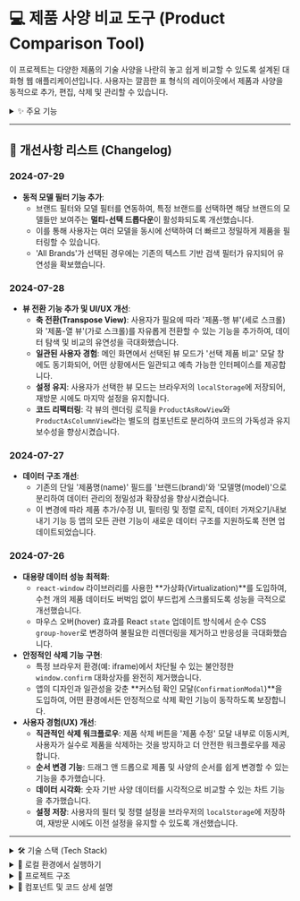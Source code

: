 # 💻 제품 사양 비교 도구 (Product Comparison Tool)

이 프로젝트는 다양한 제품의 기술 사양을 나란히 놓고 쉽게 비교할 수 있도록 설계된 대화형 웹 애플리케이션입니다. 사용자는 깔끔한 표 형식의 레이아웃에서 제품과 사양을 동적으로 추가, 편집, 삭제 및 관리할 수 있습니다.

<details>
<summary>✨ 주요 기능</summary>

- **동적 제품 관리**: 제품을 실시간으로 추가, 편집, 삭제할 수 있습니다.
- **맞춤형 사양 관리**: 비교하고자 하는 사양(예: 가격, 해상도)을 자유롭게 추가하거나 제거할 수 있습니다.
- **정렬 및 필터링**: 브랜드, 모델명, 특정 사양 값을 기준으로 제품 목록을 정렬하고 필터링할 수 있습니다. 특정 브랜드를 선택하면 해당 브랜드의 모델만 골라 여러 개를 동시에 필터링하는 동적 기능을 제공합니다.
- **선택적 비교**: 비교하고 싶은 제품만 선택하여 별도의 비교 창에서 집중적으로 확인할 수 있습니다.
- **뷰 전환 (Transpose View)**: '제품-행' 뷰와 '제품-열' 뷰를 전환하며 데이터의 양과 목적에 맞는 최적의 레이아웃으로 데이터를 탐색할 수 있습니다.
- **데이터 가져오기/내보내기**: CSV 또는 JSON 형식의 파일을 통해 대량의 제품 데이터를 한 번에 가져오거나, 현재 데이터를 템플릿 파일로 내보낼 수 있습니다.
- **반응형 디자인**: 데스크톱, 태블릿, 모바일 등 다양한 화면 크기에서 최적의 사용 경험을 제공합니다.
- **고성능 렌더링**: 수천 개의 데이터도 부드럽게 처리할 수 있도록 가상화(Virtualization) 기술을 적용했습니다.
</details>

---

## 📝 개선사항 리스트 (Changelog)

### 2024-07-29
- **동적 모델 필터 기능 추가**:
    - 브랜드 필터와 모델 필터를 연동하여, 특정 브랜드를 선택하면 해당 브랜드의 모델들만 보여주는 **멀티-선택 드롭다운**이 활성화되도록 개선했습니다.
    - 이를 통해 사용자는 여러 모델을 동시에 선택하여 더 빠르고 정밀하게 제품을 필터링할 수 있습니다.
    - 'All Brands'가 선택된 경우에는 기존의 텍스트 기반 검색 필터가 유지되어 유연성을 확보했습니다.

### 2024-07-28
- **뷰 전환 기능 추가 및 UI/UX 개선**:
    - **축 전환(Transpose View)**: 사용자가 필요에 따라 '제품-행 뷰'(세로 스크롤)와 '제품-열 뷰'(가로 스크롤)를 자유롭게 전환할 수 있는 기능을 추가하여, 데이터 탐색 및 비교의 유연성을 극대화했습니다.
    - **일관된 사용자 경험**: 메인 화면에서 선택된 뷰 모드가 '선택 제품 비교' 모달 창에도 동기화되어, 어떤 상황에서든 일관되고 예측 가능한 인터페이스를 제공합니다.
    - **설정 유지**: 사용자가 선택한 뷰 모드는 브라우저의 `localStorage`에 저장되어, 재방문 시에도 마지막 설정을 유지합니다.
    - **코드 리팩터링**: 각 뷰의 렌더링 로직을 `ProductAsRowView`와 `ProductAsColumnView`라는 별도의 컴포넌트로 분리하여 코드의 가독성과 유지보수성을 향상시켰습니다.

### 2024-07-27
- **데이터 구조 개선**:
    - 기존의 단일 '제품명(name)' 필드를 '브랜드(brand)'와 '모델명(model)'으로 분리하여 데이터 관리의 정밀성과 확장성을 향상시켰습니다.
    - 이 변경에 따라 제품 추가/수정 UI, 필터링 및 정렬 로직, 데이터 가져오기/내보내기 기능 등 앱의 모든 관련 기능이 새로운 데이터 구조를 지원하도록 전면 업데이트되었습니다.

### 2024-07-26
- **대용량 데이터 성능 최적화**:
    - `react-window` 라이브러리를 사용한 **가상화(Virtualization)**를 도입하여, 수천 개의 제품 데이터도 버벅임 없이 부드럽게 스크롤되도록 성능을 극적으로 개선했습니다.
    - 마우스 오버(hover) 효과를 React `state` 업데이트 방식에서 순수 CSS `group-hover`로 변경하여 불필요한 리렌더링을 제거하고 반응성을 극대화했습니다.
- **안정적인 삭제 기능 구현**:
    - 특정 브라우저 환경(예: iframe)에서 차단될 수 있는 불안정한 `window.confirm` 대화상자를 완전히 제거했습니다.
    - 앱의 디자인과 일관성을 갖춘 **커스텀 확인 모달(`ConfirmationModal`)**을 도입하여, 어떤 환경에서든 안정적으로 삭제 확인 기능이 동작하도록 보장합니다.
- **사용자 경험(UX) 개선**:
    - **직관적인 삭제 워크플로우**: 제품 삭제 버튼을 '제품 수정' 모달 내부로 이동시켜, 사용자가 실수로 제품을 삭제하는 것을 방지하고 더 안전한 워크플로우를 제공합니다.
    - **순서 변경 기능**: 드래그 앤 드롭으로 제품 및 사양의 순서를 쉽게 변경할 수 있는 기능을 추가했습니다.
    - **데이터 시각화**: 숫자 기반 사양 데이터를 시각적으로 비교할 수 있는 차트 기능을 추가했습니다.
    - **설정 저장**: 사용자의 필터 및 정렬 설정을 브라우저의 `localStorage`에 저장하여, 재방문 시에도 이전 설정을 유지할 수 있도록 개선했습니다.

---

<details>
<summary>🛠️ 기술 스택 (Tech Stack)</summary>

이 프로젝트는 현대적인 웹 개발 도구를 사용하여 구축되었습니다.

- **[React](https://react.dev/)**: 사용자 인터페이스(UI)를 구축하기 위한 선언적이고 효율적인 JavaScript 라이브러리입니다. 컴포넌트 기반 아키텍처를 통해 재사용 가능하고 관리하기 쉬운 코드를 작성할 수 있습니다.
- **[TypeScript](https://www.typescriptlang.org/)**: JavaScript에 정적 타입을 추가한 슈퍼셋 언어입니다. 코드의 안정성을 높이고, 개발 과정에서 발생할 수 있는 잠재적 오류를 미리 방지하며, 코드 자동 완성과 같은 개발자 경험을 향상시킵니다.
- **[Tailwind CSS](https://tailwindcss.com/)**: 유틸리티 우선(utility-first) CSS 프레임워크입니다. HTML 내에서 직접 스타일을 조합하여 빠르고 일관된 디자인을 구축할 수 있게 해줍니다.
- **[react-window](https://react-window.vercel.app/)**: 대규모 목록의 렌더링 성능을 최적화하기 위한 가상화 라이브러리입니다.
- **의존성 없는(Dependency-Free) 모듈 로딩**: `index.html` 내의 `importmap`을 사용하여 별도의 번들링 도구(Webpack, Vite 등) 설정 없이 브라우저에서 직접 React 모듈을 로드합니다. 이는 가볍고 빠른 개발 환경을 제공합니다.
</details>

<details>
<summary>🚀 로컬 환경에서 실행하기</summary>

다른 PC에서 이 프로젝트를 다운로드하여 실행하려면 아래 단계를 따르세요.

### 사전 준비 사항

- [Node.js](https://nodejs.org/)가 설치되어 있어야 합니다. (npm이 함께 설치됩니다)
- 코드를 실행할 로컬 웹 서버가 필요합니다. 여기서는 `serve` 패키지를 사용하는 방법을 안내합니다.

### 단계별 실행 방법

1.  **프로젝트 파일 다운로드**:
    이 프로젝트의 모든 파일을 컴퓨터의 특정 폴더(예: `product-comparison-app`)에 다운로드합니다.

2.  **터미널 열기**:
    다운로드한 프로젝트 폴더에서 터미널(명령 프롬프트, PowerShell, Git Bash 등)을 엽니다.

3.  **로컬 웹 서버 설치 (최초 1회)**:
    아직 `serve` 패키지를 설치하지 않았다면, 아래 명령어를 실행하여 전역으로 설치합니다.
    ```bash
    npm install -g serve
    ```

4.  **프로젝트 실행**:
    터미널에서 아래 명령어를 실행하여 로컬 웹 서버를 시작합니다.
    ```bash
    serve -s .
    ```
    - `serve`: 웹 서버를 실행하는 명령어입니다.
    - `-s`: Single-Page Application(SPA) 모드로 실행하는 옵션입니다. 어떤 경로로 접속하든 `index.html`을 먼저 보여줍니다.
    - `.`: 현재 폴더를 서버의 루트 디렉토리로 사용하겠다는 의미입니다.

5.  **브라우저에서 확인**:
    서버가 성공적으로 실행되면 터미널에 접속할 수 있는 주소(보통 `http://localhost:3000`)가 표시됩니다. 이 주소를 웹 브라우저에 입력하여 애플리케이션을 확인합니다.

---

### 🐳 Docker로 실행하기 (Tip)

Node.js나 `serve` 패키지를 로컬 컴퓨터에 직접 설치하고 싶지 않다면, Docker를 사용하여 격리된 환경에서 프로젝트를 실행할 수 있습니다.

#### 사전 준비 사항
- [Docker Desktop](https://www.docker.com/products/docker-desktop/)이 설치되어 있어야 합니다.

#### 단계별 실행 방법

1.  **프로젝트 루트에 `Dockerfile`과 `.dockerignore` 파일이 있는지 확인**:
    이 프로젝트에는 이미 Docker 설정 파일들이 포함되어 있습니다. 별도로 생성할 필요가 없습니다.

2.  **Docker 이미지 빌드**:
    터미널에서 아래 명령어를 실행하여 Docker 이미지를 빌드합니다. `product-comparison-app`은 원하는 이미지 이름으로 변경할 수 있습니다.
    ```bash
    docker build -t product-comparison-app .
    ```

3.  **Docker 컨테이너 실행**:
    빌드된 이미지를 사용하여 컨테이너를 실행합니다.
    ```bash
    docker run -p 3000:3000 --rm --name product-comparison-runner product-comparison-app
    ```
    - `-p 3000:3000`: 로컬 컴퓨터의 3000번 포트를 컨테이너의 3000번 포트로 연결합니다.
    - `--rm`: 컨테이너가 중지될 때 자동으로 삭제되도록 설정합니다.
    - `--name`: 컨테이너에 `product-comparison-runner`라는 이름을 부여합니다.

4.  **브라우저에서 확인**:
    이제 웹 브라우저에서 `http://localhost:3000` 주소로 접속하면 애플리케이션을 볼 수 있습니다.

#### 💡 개발 시 유의사항
- 위 방법은 코드를 Docker 이미지 안에 복사하는 방식이므로, 로컬에서 코드를 수정한 내용이 실행 중인 컨테이너에 **자동으로 반영되지 않습니다.**
- 개발 중에 코드 변경 사항을 실시간으로 확인하고 싶다면, 로컬 파일 시스템을 컨테이너에 **마운트(mount)**하여 실행하는 것이 좋습니다. 아래 명령어를 사용하세요.
  ```bash
  # 'docker run' 명령어 대신 아래 명령어로 실행
  # $(pwd)는 현재 디렉토리 경로를 의미합니다 (Windows PowerShell에서는 ${PWD})
  docker run -p 3000:3000 -v "$(pwd)":/app --rm --name product-comparison-runner product-comparison-app
  ```
- 이 방법을 사용하면 로컬에서 파일을 수정하고 저장할 때마다 별도의 빌드 과정 없이 바로 브라우저에서 변경 사항을 확인할 수 있습니다.
</details>

<details>
<summary>📁 프로젝트 구조</summary>

프로젝트는 다음과 같은 파일과 폴더로 구성되어 있습니다.

```
.
├── components/                 # 재사용 가능한 React 컴포넌트 폴더
│   ├── App.tsx
│   ├── ChartModal.tsx
│   ├── ConfirmationModal.tsx
│   ├── DataImportModal.tsx
│   ├── icons.tsx
│   ├── Modal.tsx
│   ├── ProductFormModal.tsx
│   └── SpecFormModal.tsx
├── Dockerfile                  # Docker 이미지 빌드를 위한 설정 파일
├── .dockerignore               # Docker 빌드 시 제외할 파일 목록
├── index.html                  # 웹 애플리케이션의 진입점 (HTML 뼈대)
├── index.tsx                   # React 앱을 DOM에 마운트하는 최상위 파일
├── metadata.json               # 프로젝트 메타데이터
├── README.md                   # 프로젝트 설명 파일 (바로 이 파일입니다)
└── types.ts                    # TypeScript 타입 정의 (Product, Spec 등)
```
</details>

<details>
<summary>🧩 컴포넌트 및 코드 상세 설명</summary>

### `types.ts`
- **역할**: 애플리케이션 전체에서 사용되는 데이터 구조를 정의합니다.
- **`Spec` 인터페이스**: '사양' 객체의 형태를 정의합니다. (예: `{ id: 'uuid', name: '가격' }`)
- **`Product` 인터페이스**: '제품' 객체의 형태를 정의합니다. 제품의 고유 `id`, **`brand`**, **`model`**, 이미지 URL, 그리고 여러 사양 값을 포함합니다.

### `index.tsx`
- **역할**: React 애플리케이션의 시작점입니다.
- `ReactDOM.createRoot()`를 사용하여 `index.html`의 `<div id="root">` 요소에 메인 컴포넌트인 `<App />`을 렌더링(화면에 표시)합니다.

### `components/icons.tsx`
- **역할**: UI에 사용되는 다양한 SVG 아이콘들을 React 컴포넌트로 만들어 모아둔 파일입니다.
- 아이콘을 컴포넌트화하면 크기, 색상 등을 쉽게 변경할 수 있고, 코드를 더 의미론적으로 만들 수 있습니다.

### `components/Modal.tsx`
- **역할**: 애플리케이션의 모든 모달(팝업창)을 위한 기본 뼈대를 제공하는 범용 컴포넌트입니다.
- **주요 기능**:
    - `isOpen` prop을 통해 모달을 열고 닫습니다.
    - `onClose` prop으로 모달 바깥 영역을 클릭했을 때 닫히는 기능을 구현합니다.
    - `title`과 `children` prop을 받아 모달의 제목과 내용을 채웁니다. 이를 통해 다른 모달들이 일관된 디자인을 유지할 수 있습니다.

### `components/ConfirmationModal.tsx`
- **역할**: 삭제와 같이 되돌릴 수 없는 중요한 작업을 수행하기 전에 사용자에게 최종 확인을 받는 범용 확인 모달입니다.
- **주요 기능**:
    - **안정적인 확인 절차**: 브라우저에 내장된 `window.confirm` 대화상자는 특정 환경(예: iframe)에서 차단될 수 있지만, 이 커스텀 모달은 환경에 구애받지 않고 항상 일관되게 동작하여 안정성을 보장합니다.
    - **시각적 경고**: 위험한 작업을 수행 중임을 사용자에게 명확히 알리기 위해 경고 아이콘과 눈에 띄는 버튼 색상(예: 빨간색 삭제 버튼)을 사용합니다.
    - **재사용성**: `title`, `message`, `onConfirm` 콜백 함수를 props로 받아 어떤 종류의 확인 작업에도 재사용할 수 있습니다.

### `components/SpecFormModal.tsx`
- **역할**: '사양'을 추가하거나 편집할 때 사용되는 모달입니다.
- **주요 기능**:
    - `spec` prop을 받아, 기존 사양을 편집할지 새로운 사양을 추가할지 결정합니다.
    - 입력 필드(`input`)의 상태를 관리하고, '저장' 버튼을 누르면 `onSave` 콜백 함수를 호출하여 `App.tsx`의 상태를 업데이트합니다.

### `components/ProductFormModal.tsx`
- **역할**: '제품'을 추가하거나 편집할 때 사용되는 모달입니다. Apple 스타일의 세련된 UI를 제공합니다.
- **주요 기능**:
    - 제품의 **브랜드**와 **모델명**을 별도로 입력받고, 이미지 및 모든 사양 값을 관리하는 폼을 제공합니다.
    - **이미지 업로드**: 드래그 앤 드롭 또는 파일 선택을 통해 이미지를 업로드하고, `FileReader` API를 사용하여 이미지를 미리 보여줍니다.
    - `product` prop을 받아 기존 제품 정보를 폼에 채워 넣거나, 비어있는 폼으로 새 제품을 추가할 수 있게 합니다.
    - **제품 삭제 기능**: 모달 하단에 '삭제' 버튼이 포함되어 있어, 제품 수정 중에 해당 제품을 안전하게 삭제할 수 있습니다.

### `components/DataImportModal.tsx`
- **역할**: 대량의 제품 데이터를 가져오기 위한 모달입니다.
- **주요 기능**:
    - **파일 업로드**: 사용자가 `.json` 또는 `.csv` 파일을 업로드할 수 있습니다.
    - **CSV 파싱**: `parseCsvToJson` 함수를 통해 CSV 파일의 텍스트를 애플리케이션이 사용할 수 있는 JSON 객체 배열로 변환합니다. 헤더를 분석하여 **'brand'**, **'model'**, 'imageUrl' 및 나머지 사양들을 올바르게 매핑합니다.
    - **템플릿 다운로드**: 현재 데이터를 기반으로 JSON 또는 CSV 형식의 템플릿 파일을 생성하고 다운로드할 수 있게 하여, 사용자가 데이터 형식을 쉽게 맞출 수 있도록 돕습니다.
    - `onImport` 콜백을 호출하여 `App.tsx`의 전체 데이터를 업로드된 파일의 내용으로 교체합니다.

### `App.tsx`
- **역할**: 이 애플리케이션의 **두뇌**와 같은 핵심 컴포넌트입니다. 모든 데이터(상태), 로직, 그리고 UI의 전체적인 레이아웃을 관리합니다.
- **상태 관리 (`useState`, `useRef`, `useEffect`)**:
    - `specs`, `products`: 앱의 핵심 데이터인 사양과 제품 목록을 저장하고 관리합니다.
    - `is...ModalOpen`: 각 모달의 열림/닫힘 상태를 제어합니다.
    - `editingSpec`, `editingProduct`: 어떤 항목을 편집 중인지 추적합니다.
    - `selectedBrand`, `modelQuery`, `selectedSpecIds`: 필터링에 사용되는 값들을 관리합니다.
    - `sortConfig`: 제품 목록의 정렬 기준(어떤 사양으로, 오름차순/내림차순)을 저장합니다.
    - `viewMode`: '제품-행' 뷰와 '제품-열' 뷰를 전환하는 상태를 관리합니다.
- **핵심 핸들러 함수 (`handle...`)**:
    - `handleOpen...Modal`: 모달을 여는 함수들입니다. 편집 시에는 해당 항목의 데이터를 함께 전달합니다.
    - `handleSaveSpec`, `handleSaveProduct`: `SpecFormModal`, `ProductFormModal`에서 '저장'이 호출되면 실행됩니다. `specs`나 `products` 배열에 새로운 항목을 추가하거나 기존 항목을 업데이트하여 상태를 변경합니다.
    - `handleDeleteSpec`, `handleDeleteProduct`: 특정 항목을 배열에서 제거합니다. 사용자의 실수를 방지하기 위해, 즉시 삭제하는 대신 `ConfirmationModal`을 열어 최종 확인을 받습니다.
    - `handleImportData`: `DataImportModal`에서 파일이 성공적으로 처리되면 호출됩니다. 기존의 `specs`와 `products` 상태를 파일에서 읽어온 새로운 데이터로 완전히 교체합니다.
- **메모이제이션 (`useMemo`)**:
    - `sortedProducts`, `displayedSpecs` 등은 `useMemo`를 사용하여 불필요한 계산을 방지합니다. 예를 들어, `sortedProducts`는 필터링 조건(`selectedBrand`, `modelQuery`)이나 정렬 조건(`sortConfig`)이 변경될 때만 정렬을 다시 수행합니다. 이는 애플리케이션의 성능을 최적화하는 중요한 기술입니다.
- **렌더링 로직**:
    - 상태(`state`)를 기반으로 화면을 그립니다. `viewMode`에 따라 `ProductAsRowView` 또는 `ProductAsColumnView` 컴포넌트를 조건부로 렌더링합니다.
    - 각 버튼과 입력 필드에 적절한 핸들러 함수를 연결하여 사용자 상호작용에 반응하도록 합니다.
</details>